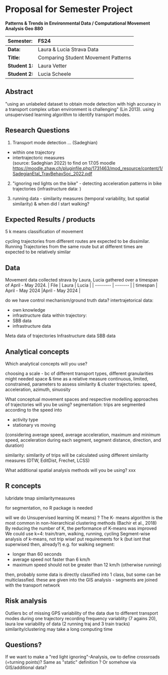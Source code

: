 # Proposal for Semester Project

<!-- 
Please render a pdf version of this Markdown document with the command below (in your bash terminal) and push this file to Github

quarto render Readme.md --to pdf
-->

**Patterns & Trends in Environmental Data / Computational Movement
Analysis Geo 880**

| Semester:      | FS24                                     |
|:---------------|:---------------------------------------- |
| **Data:**      | Laura & Lucia Strava Data  |
| **Title:**     | Comparing Student Movement Patterns        |
| **Student 1:** | Laura Vetter                        |
| **Student 2:** | Lucia Scheele                        |

## Abstract 
<!-- (50-60 words) -->
"using an unlabeled dataset to obtain mode detection with high accuracy in a transport complex urban environment is challenging" (Lin 2013). 
using unsupervised learning algorithm to identify transport modes. 

## Research Questions
<!-- (50-60 words) -->

1. Transport mode detection  ... (Sadeghian)
  - within one trajectory 
  - intertrajectoric measures  
    (source: Sadeghian 2022) to find on 17.05 moodle https://moodle.zhaw.ch/pluginfile.php/1731463/mod_resource/content/1/SadegianEtal_TravBehavSoc_2022.pdf 

2. "ignoring red lights on the bike" - detecting acceleration patterns in bike trajectories
(infrastructure data: )

3. running data - similarity measures (temporal variability, but spatial similarity) & when did I start walking?


## Expected Results / products
<!-- What do you expect, anticipate? -->

5 k means classification of movement 

cycling trajectories from different routes are expected to be dissimilar. 
Running Trajectories from the same route but at different times are expected to be relatively similar 



## Data
<!-- What data will you use? Will you require additional context data? Where do you get this data from? Do you already have all the data? -->
Movement data collected strava by Laura, Lucia gathered over a timespan of April - May 2024. 
| File  | Laura   | Lucia |
| -------- | ------- |
| timespan  | April - May 2024    |April - May 2024    |

do we have control mechanism/ground truth data? 
  intertrajetorical data:
  - own knowledge
  - infrastructure data 
  within trajectory:
  - SBB data 
  - infrastructure data 


Meta data of trajectories 
Infrastructure data 
SBB data 

## Analytical concepts
Which analytical concepts will you use? 

choosing a scale -  bc of different transport types, different granularities might needed 
space & time as a relative measure
continuous, limited, constrained,
parameters to assess similarity & cluster trajectories: speed, acceleration, azimuth, sinuosity 


What conceptual movement spaces and respective modelling approaches of trajectories will you be using? 
segmentation: trips are segmented according to the speed into
- activity type
- stationary vs moving 

(considering average speed, average acceleration, maximum and minimum speed, acceleration during each segment, segment distance, direction, and duration) 

similarity: 
similarity of trips will be calculated using different similarity measures (DTW, EditDist, Frechet, LCSS)


What additional spatial analysis methods will you be using? 
xxx

## R concepts
<!-- Which R concepts, functions, packages will you mainly use. What additional spatial analysis methods will you be using? -->
lubridate 
tmap
similaritymeasures

for segmentation, no R package is needed

will we do Unsupervised learning (K means) ? The K- means algorithm is the most common in non-hierarchical clustering methods (Bachir et al., 2018) By reducing the number of K, the performance of K-means was improved
We could use k=4: train/tram, walking, running, cycling 
Segment-wise analysis of k-means, not trip wise!
put requirements for k (but isnt that superwised then, already?) e.g. for walking segment: 
 - longer than 60 seconds
 - average speed not faster than 6 km/h
 - maximum speed should not be greater than 12 km/h (otherwise running)
 
then, probably some data is directly classified into 1 class, but some can be multiclassfied. 
these are given into the GIS analysis -  segments are joined with the transport network 




## Risk analysis
<!-- What could be the biggest challenges/problems you might face? What is your plan B? -->
Outliers bc of missing GPS 
variability of the data due to different transport modes during one trajectory
recording frequency variablity (7 agains 20), laura low variability of data (2 running traj and 3 train tracks)
similarity/clustering may take a long computing time
## Questions? 
<!-- Which questions would you like to discuss at the coaching session? -->
If we want to make a "red light ignoring"-Analysis, ow to define crossroads (=turning points)? Same as "static" definition ? Or somehow via GIS/additional data?

